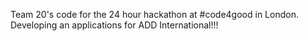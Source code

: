 Team 20's code for the 24 hour hackathon at #code4good in London. Developing an applications for ADD International!!!
